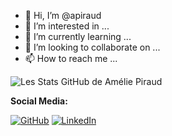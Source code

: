 - 👋 Hi, I’m @apiraud
- 👀 I’m interested in ...
- 🌱 I’m currently learning ...
- 💞️ I’m looking to collaborate on ...
- 📫 How to reach me ...

<!---
apiraud/apiraud is a ✨ special ✨ repository because its `README.md` (this file) appears on your GitHub profile.
You can click the Preview link to take a look at your changes.
--->
![Les Stats GitHub de Amélie Piraud](https://github-readme-stats.vercel.app/api?username=fiazea&show_icons=true&theme=radical)

**Social Media:**

[![GitHub](icons/github.png)](https://github.com/apiraud)
[![LinkedIn](icons/linkedin.png)](https://www.linkedin.com/in/amelie-piraud/)
